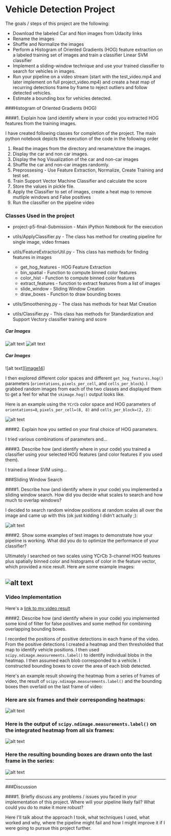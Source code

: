 # Vehicle Detection Project

The goals / steps of this project are the following:

* Download the labeled Car and Non images from Udacity links
* Rename the images
* Shuffle and Normalize the images
* Perform a Histogram of Oriented Gradients (HOG) feature extraction on a labeled training set of images and train a classifier Linear SVM classifier
* Implement a sliding-window technique and use your trained classifier to search for vehicles in images.
* Run your pipeline on a video stream (start with the test_video.mp4 and later implement on full project_video.mp4) and create a heat map of recurring detections frame by frame to reject outliers and follow detected vehicles.
* Estimate a bounding box for vehicles detected.

[//]: # (Image References)
[image1]: ./output_images/car-image1.png
[image2]: ./output_images/car-image2.png
[image3]: ./output_images/car-image3.png
[image4]: ./output_images/car-image5.png
[image5]: ./output_images/car-hog-side-by-side1.png
[image6]: ./output_images/car-hog-side-by-side2.png
[image7]: ./output_images/car-hog-side-by-side3.png
[image8]: ./output_images/car-hog-side-by-side4.png
[image9]: ./output_images/box-mulitple4.png
[image10]: ./output_images/box.png
[image11]: ./output_images/sliding-window.png
[image12]: ./output_images/heatmap.png
[image13]: ./output_images/heatmap2.png
[image14]: ./output_images/non-car-image1.png
[video1]: ./output_final_project_Final_ver2.mp4


###Histogram of Oriented Gradients (HOG)

####1. Explain how (and identify where in your code) you extracted HOG features from the training images.

I have created following classes for completion of the project. The main python notebook depicts the execution of the code in the following order

1. Read the images from the directory and rename/store the images.
2. Display the car and non car images.
3. Display the hog Visualization of the car and non-car images 
4. Shuffle the car and non-car images randomly.
5. Preprossesing - Use Feature Extraction, Normalize, Create Training and test set.
6. Train Support Vector Machine Classifier and calculate the score
7. Store the values in pickle file.
8. Apply the Classifier to set of images, create a heat map to remove mutliple windows and False positives
9. Run the classifier on the pipeline video

### Classes Used in the project ###
* project-p5-final-Submission - Main iPython Notebook for the execution
* utils/ApplyClassifier.py - The class has method for creating pipeline for single image, video frmaes
* utils/FeatureExtractorUtil.py - This class has methods for finding features in images
    * get_hog_features - HOG Feature Extraction
    * bin_spatial - Function to compute binned color features 
    * color_hist - Function to compute binned color features
    * extract_features - function to extract features from a list of images
    * slide_window - Sliding Window Creation
    * draw_boxes - Function to draw bounding boxes
    
* utils/Smoothening.py - The class has methods for heat Mat Creation
* utils/Classifier.py - This class has methods for Standardization and Support Vectory classifier training and score

##### Car Images #####
![alt text][image1]
![alt text][image2]

##### Car Images #####
![alt text][[image14]]


I then explored different color spaces and different `get_hog_features.hog()` parameters (`orientations`, `pixels_per_cell`, and `cells_per_block`).  I grabbed random images from each of the two classes and displayed them to get a feel for what the `skimage.hog()` output looks like.

Here is an example using the `YCrCb` color space and HOG parameters of `orientations=8`, `pixels_per_cell=(8, 8)` and `cells_per_block=(2, 2)`:


![alt text][image2]

####2. Explain how you settled on your final choice of HOG parameters.

I tried various combinations of parameters and...

####3. Describe how (and identify where in your code) you trained a classifier using your selected HOG features (and color features if you used them).

I trained a linear SVM using...

###Sliding Window Search

####1. Describe how (and identify where in your code) you implemented a sliding window search.  How did you decide what scales to search and how much to overlap windows?

I decided to search random window positions at random scales all over the image and came up with this (ok just kidding I didn't actually ;):

![alt text][image3]

####2. Show some examples of test images to demonstrate how your pipeline is working.  What did you do to optimize the performance of your classifier?

Ultimately I searched on two scales using YCrCb 3-channel HOG features plus spatially binned color and histograms of color in the feature vector, which provided a nice result.  Here are some example images:

![alt text][image4]
---

### Video Implementation

Here's a [link to my video result](./output_final_project_Final_ver2.mp4)


####2. Describe how (and identify where in your code) you implemented some kind of filter for false positives and some method for combining overlapping bounding boxes.

I recorded the positions of positive detections in each frame of the video.  From the positive detections I created a heatmap and then thresholded that map to identify vehicle positions.  I then used `scipy.ndimage.measurements.label()` to identify individual blobs in the heatmap.  I then assumed each blob corresponded to a vehicle.  I constructed bounding boxes to cover the area of each blob detected.  

Here's an example result showing the heatmap from a series of frames of video, the result of `scipy.ndimage.measurements.label()` and the bounding boxes then overlaid on the last frame of video:

### Here are six frames and their corresponding heatmaps:

![alt text][image5]

### Here is the output of `scipy.ndimage.measurements.label()` on the integrated heatmap from all six frames:
![alt text][image6]

### Here the resulting bounding boxes are drawn onto the last frame in the series:
![alt text][image7]



---

###Discussion

####1. Briefly discuss any problems / issues you faced in your implementation of this project.  Where will your pipeline likely fail?  What could you do to make it more robust?

Here I'll talk about the approach I took, what techniques I used, what worked and why, where the pipeline might fail and how I might improve it if I were going to pursue this project further.  

